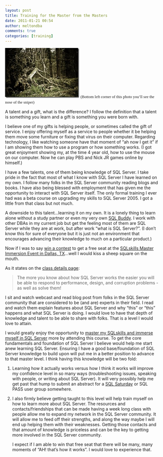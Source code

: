 ```yaml
---
layout: post
title: Training for the Master from the Masters
date: 2011-01-21 00:54
author: meltondba
comments: true
categories: [training]
---
```


![](/img/sniper.jpg)
<font size="2" face="Arial Narrow">(Bottom left corner of this photo you’ll see the nose of the sniper) </font>

A talent and a gift, what is the difference? I follow the definition that a talent is something you learn and a gift is something you were born with. 

I believe one of my gifts is helping people, or sometimes called the gift of service. I enjoy offering myself as a service to people whether it be helping them move some furniture or fixing that virus on their computer. Regarding technology, I like watching someone have that moment of “ah now I get it” if I am showing them how to use a program or how something works. (I got great enjoyment showing my, at the time 4 year old, how to use the mouse on our computer. Now he can play PBS and Nick JR games online by himself.) 

I have a few talents, one of them being knowledge of SQL Server. I take pride in the fact that most of what I know with SQL Server I have learned on my own. I follow many folks in the SQL Server community reading blogs and books. I have also being blessed with employment that has given me the opportunity to interact with SQL Server itself. The only formal training I ever had was a beta course on upgrading my skills to SQL Server 2005. I got a little from that class but not much.

A downside to this talent…learning it on my own. It is a lonely thing to learn alone without a study partner or even my very own <a href="http://www.sqlservercentral.com/blogs/johnsansom/archive/2011/01/18/why-every-dba-needs-a-buddy.aspx" target="_blank">SQL Buddy</a>. I work with other DBAs in my current job but get the feeling most of them are SQL Server while they are at work, but after work “what is SQL Server?”. (I don’t know this for sure of everyone but it is just not an environment that encourages advancing their knowledge to much on a particular product.)

Now if I was to say <a href="http://www.sqlskills.com/BLOGS/PAUL/post/Master_Immersion_Event_Competition.aspx" target="_blank">win a contest</a> to get a free seat at the <a href="http://www.sqlskills.com/Master1-Dallas-20110221.asp" target="_blank">SQLskills Master Immersion Event in Dallas, TX</a>…well I would kiss a sheep square on the mouth. 

As it states on the <a href="http://www.sqlskills.com/Master1-Dallas-20110221.asp" target="_blank">class details page</a>:

 <blockquote>   <p>The more you know about how SQL Server works the easier you will be able to respond to performance, design, and corruption problems - as well as solve them!

</blockquote>  <p>I sit and watch webcast and read blog post from folks in the SQL Server community that are considered to be (and are) experts in their field. I read and watch them explain features about SQL Server and why “this” or “this” happens and what SQL Server is doing. I would love to have that depth of knowledge and talent to be able to share with folks. That is a level I would love to attain.

I would greatly enjoy the opportunity to <a href="http://www.sqlskills.com/BLOGS/KIMBERLY/post/Do-I-need-to-be-a-master-for-master-immersion-events.aspx" target="_blank">master my SQLskills and immerse myself in SQL Server</a> more by attending this course. To get the core fundamentals and foundation of SQL Server I believe would help me start anew learning SQL Server. Ensuring I have a good base/foundation of SQL Server knowledge to build upon will put me in a better position to advance to that master level. I think having this knowledge will be two fold: 

 <ol>   <li>     <p>Learning how it actually works versus how I think it works will improve my confidence level in so many ways (troubleshooting issues, speaking with people, or writing about SQL Server). It will very possibly help me get past that hump to submit an abstract for a <a href="http://www.sqlsaturday.com/" target="_blank">SQL Saturday</a> or SQL PASS user group somewhere. 

  </li>    <li>     <p>I also firmly believe getting taught to this level will help train myself on how to learn more about SQL Server. The resources and contacts/friendships that can be made having a week long class with people allow me to expand my network in the SQL Server community. It will allow me to feed off their strengths, and along the way maybe I will end up helping them with their weaknesses. Getting those contacts and that amount of knowledge is priceless and can be the key to getting more involved in the SQL Server community.

  </li> I expect if I am able to win that free seat that there will be many, many moments of “AH! that’s how it works”. I would love to experience that. </ol>
